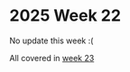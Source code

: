 # 2025 Week 22

No update this week :(

All covered in [week 23](https://nerc-ceh.github.io/fdri_words/weeknotes/2025/23.html)
